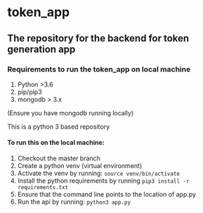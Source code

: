 # token_app

## The repository for the backend for token generation app

### Requirements to run the token_app on local machine
1. Python >3.6
2. pip/pip3
3. mongodb > 3.x

(Ensure you have mongodb running locally)

This is a python 3 based repository
#### To run this on the local machine:

1. Checkout the master branch
2. Create a python venv (virtual environment)
3. Activate the venv by running:
  ```source venv/bin/activate```
4. Install the python requirements by running ```pip3 install -r requirements.txt```
5. Ensure that the command line points to the location of app.py
6. Run the api by running: ```python3 app.py```
